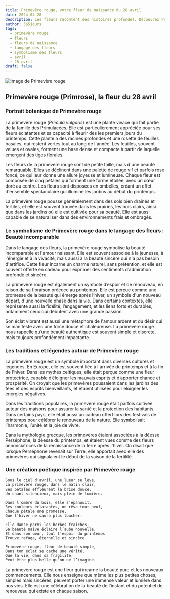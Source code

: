 ```yaml
---
title: Primevère rouge, votre fleur de naissance du 28 avril
date: 2024-04-28
description: Les fleurs racontent des histoires profondes. Découvrez Primevère rouge, votre fleur de naissance du 28 avril, ses symboles et récits fascinants. Plongez dans sa signification et son langage unique dans l'art floral.
author: 365jours
tags:
  - primevère rouge
  - fleurs
  - fleurs de naissance
  - langage des fleurs
  - symbolisme des fleurs
  - avril
  - 28 avril
draft: false
---
```



![Image de Primevère rouge](https://cdn.pixabay.com/photo/2020/03/31/07/40/primrose-4986558_960_720.jpg#center)


## Primevère rouge (Primrose), la fleur du 28 avril

### Portrait botanique de Primevère rouge

La primevère rouge (_Primula vulgaris_) est une plante vivace qui fait partie de la famille des Primulacées. Elle est particulièrement appréciée pour ses fleurs éclatantes et sa capacité à fleurir dès les premiers jours du printemps. Cette plante a des racines profondes et une rosette de feuilles basales, qui restent vertes tout au long de l'année. Les feuilles, souvent velues et ovales, forment une base dense et compacte à partir de laquelle émergent des tiges florales.

Les fleurs de la primevère rouge sont de petite taille, mais d'une beauté remarquable. Elles se déclinent dans une palette de rouge vif et parfois rose foncé, ce qui leur donne une allure joyeuse et lumineuse. Chaque fleur est composée de cinq pétales qui forment une forme étoilée, avec un cœur doré au centre. Les fleurs sont disposées en ombelles, créant un effet d'ensemble spectaculaire qui illumine les jardins au début du printemps.

La primevère rouge pousse généralement dans des sols bien drainés et fertiles, et elle est souvent trouvée dans les prairies, les bois clairs, ainsi que dans les jardins où elle est cultivée pour sa beauté. Elle est aussi capable de se naturaliser dans des environnements frais et ombragés.

### Le symbolisme de Primevère rouge dans le langage des fleurs : Beauté incomparable

Dans le langage des fleurs, la primevère rouge symbolise la beauté incomparable et l'amour naissant. Elle est souvent associée à la jeunesse, à l'énergie et à la vivacité, mais aussi à la beauté sincère qui n'a pas besoin d'artifice. Cette fleur incarne un charme naturel, sans prétention, et elle est souvent offerte en cadeau pour exprimer des sentiments d’admiration profonde et sincère.

La primevère rouge est également un symbole d’espoir et de renouveau, en raison de sa floraison précoce au printemps. Elle est perçue comme une promesse de la beauté qui émerge après l’hiver, un symbole d'un nouveau départ, d'une nouvelle phase dans la vie. Dans certains contextes, elle représente aussi la fidélité, l’engagement, et les liens forts et durables, notamment ceux qui débutent avec une grande passion.

Son éclat vibrant est aussi une métaphore de l'amour ardent et du désir qui se manifeste avec une force douce et chaleureuse. La primevère rouge nous rappelle qu’une beauté authentique est souvent simple et discrète, mais toujours profondément impactante.

### Les traditions et légendes autour de Primevère rouge

La primevère rouge est un symbole important dans diverses cultures et légendes. En Europe, elle est souvent liée à l'arrivée du printemps et à la fin de l'hiver. Dans les mythes celtiques, elle était perçue comme une fleur protectrice, capable d’éloigner les mauvais esprits et d’apporter chance et prospérité. On croyait que les primevères poussaient dans les jardins des fées et des esprits bienveillants, et étaient utilisées pour éloigner les énergies négatives.

Dans les traditions populaires, la primevère rouge était parfois cultivée autour des maisons pour assurer la santé et la protection des habitants. Dans certains pays, elle était aussi un cadeau offert lors des festivals de printemps pour célébrer le renouveau de la nature. Elle symbolisait l’harmonie, l’unité et la joie de vivre.

Dans la mythologie grecque, les primevères étaient associées à la déesse Perséphone, la déesse du printemps, et étaient vues comme des fleurs annonciatrices de la renaissance de la terre après l'hiver. On disait que lorsque Perséphone revenait sur Terre, elle apportait avec elle des primevères qui signalaient le début de la saison de la fertilité.

### Une création poétique inspirée par Primevère rouge

```
Sous le ciel d'avril, une lueur se lève,  
La primevère rouge, dans le matin clair,  
Ses pétales effleurent la brise douce,  
Un chant silencieux, mais plein de lumière.

Dans l'ombre du bois, elle s'épanouit,  
Ses couleurs éclatantes, un rêve tout neuf,  
Chaque pétale une promesse,  
Que l'hiver ne saura plus toucher.

Elle danse parmi les herbes fraîches,  
Sa beauté naïve éclaire l’aube nouvelle,  
Et dans son cœur, tout l'espoir du printemps  
Trouve refuge, éternelle et sincère.

Primevère rouge, fleur de beauté simple,  
Dans ton éclat se cache une vérité,  
Que la vie, dans sa fragilité,  
Peut être plus belle qu'on ne l’imagine.
```

La primevère rouge est une fleur qui incarne la beauté pure et les nouveaux commencements. Elle nous enseigne que même les plus petites choses, simples mais sincères, peuvent porter une immense valeur et lumière dans nos vies. Elle est une célébration de la beauté de l’instant et du potentiel de renouveau qui existe en chaque saison.

